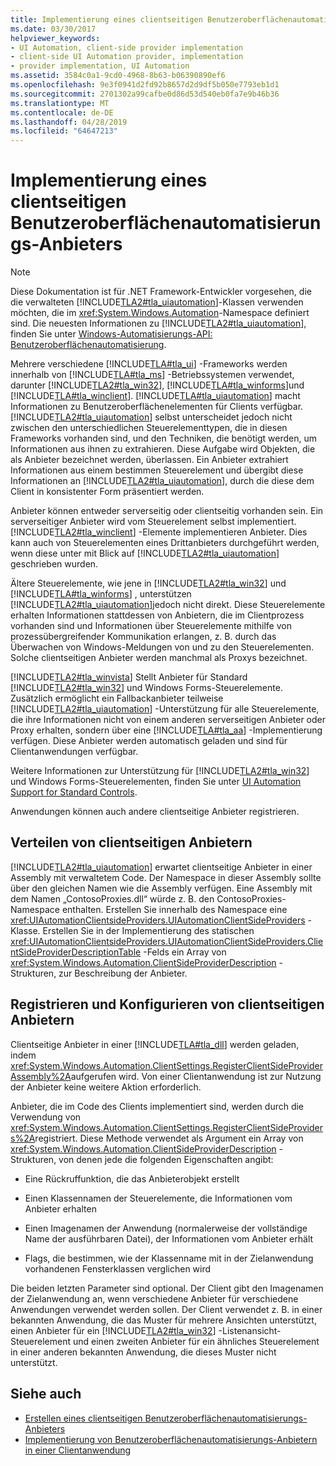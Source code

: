 ```yaml
---
title: Implementierung eines clientseitigen Benutzeroberflächenautomatisierungs-Anbieters
ms.date: 03/30/2017
helpviewer_keywords:
- UI Automation, client-side provider implementation
- client-side UI Automation provider, implementation
- provider implementation, UI Automation
ms.assetid: 3584c0a1-9cd0-4968-8b63-b06390890ef6
ms.openlocfilehash: 9e3f0941d2fd92b8657d2d9df5b050e7793eb1d1
ms.sourcegitcommit: 2701302a99cafbe0d86d53d540eb0fa7e9b46b36
ms.translationtype: MT
ms.contentlocale: de-DE
ms.lasthandoff: 04/28/2019
ms.locfileid: "64647213"
---
```

# <a name="client-side-ui-automation-provider-implementation"></a>Implementierung eines clientseitigen Benutzeroberflächenautomatisierungs-Anbieters
> [!NOTE]
>  Diese Dokumentation ist für .NET Framework-Entwickler vorgesehen, die die verwalteten [!INCLUDE[TLA2#tla_uiautomation](../../../includes/tla2sharptla-uiautomation-md.md)]-Klassen verwenden möchten, die im <xref:System.Windows.Automation>-Namespace definiert sind. Die neuesten Informationen zu [!INCLUDE[TLA2#tla_uiautomation](../../../includes/tla2sharptla-uiautomation-md.md)], finden Sie unter [Windows-Automatisierungs-API: Benutzeroberflächenautomatisierung](https://go.microsoft.com/fwlink/?LinkID=156746).  
  
 Mehrere verschiedene [!INCLUDE[TLA#tla_ui](../../../includes/tlasharptla-ui-md.md)] -Frameworks werden innerhalb von [!INCLUDE[TLA#tla_ms](../../../includes/tlasharptla-ms-md.md)] -Betriebssystemen verwendet, darunter [!INCLUDE[TLA2#tla_win32](../../../includes/tla2sharptla-win32-md.md)], [!INCLUDE[TLA#tla_winforms](../../../includes/tlasharptla-winforms-md.md)]und [!INCLUDE[TLA#tla_winclient](../../../includes/tlasharptla-winclient-md.md)]. [!INCLUDE[TLA#tla_uiautomation](../../../includes/tlasharptla-uiautomation-md.md)] macht Informationen zu Benutzeroberflächenelementen für Clients verfügbar. [!INCLUDE[TLA2#tla_uiautomation](../../../includes/tla2sharptla-uiautomation-md.md)] selbst unterscheidet jedoch nicht zwischen den unterschiedlichen Steuerelementtypen, die in diesen Frameworks vorhanden sind, und den Techniken, die benötigt werden, um Informationen aus ihnen zu extrahieren. Diese Aufgabe wird Objekten, die als Anbieter bezeichnet werden, überlassen. Ein Anbieter extrahiert Informationen aus einem bestimmen Steuerelement und übergibt diese Informationen an [!INCLUDE[TLA2#tla_uiautomation](../../../includes/tla2sharptla-uiautomation-md.md)], durch die diese dem Client in konsistenter Form präsentiert werden.  
  
 Anbieter können entweder serverseitig oder clientseitig vorhanden sein. Ein serverseitiger Anbieter wird vom Steuerelement selbst implementiert. [!INCLUDE[TLA2#tla_winclient](../../../includes/tla2sharptla-winclient-md.md)] -Elemente implementieren Anbieter. Dies kann auch von Steuerelementen eines Drittanbieters durchgeführt werden, wenn diese unter mit Blick auf [!INCLUDE[TLA2#tla_uiautomation](../../../includes/tla2sharptla-uiautomation-md.md)] geschrieben wurden.  
  
 Ältere Steuerelemente, wie jene in [!INCLUDE[TLA2#tla_win32](../../../includes/tla2sharptla-win32-md.md)] und [!INCLUDE[TLA#tla_winforms](../../../includes/tlasharptla-winforms-md.md)] , unterstützen [!INCLUDE[TLA2#tla_uiautomation](../../../includes/tla2sharptla-uiautomation-md.md)]jedoch nicht direkt. Diese Steuerelemente erhalten Informationen stattdessen von Anbietern, die im Clientprozess vorhanden sind und Informationen über Steuerelemente mithilfe von prozessübergreifender Kommunikation erlangen, z. B. durch das Überwachen von Windows-Meldungen von und zu den Steuerelementen. Solche clientseitigen Anbieter werden manchmal als Proxys bezeichnet.  
  
 [!INCLUDE[TLA2#tla_winvista](../../../includes/tla2sharptla-winvista-md.md)] Stellt Anbieter für Standard [!INCLUDE[TLA2#tla_win32](../../../includes/tla2sharptla-win32-md.md)] und Windows Forms-Steuerelemente. Zusätzlich ermöglicht ein Fallbackanbieter teilweise [!INCLUDE[TLA2#tla_uiautomation](../../../includes/tla2sharptla-uiautomation-md.md)] -Unterstützung für alle Steuerelemente, die ihre Informationen nicht von einem anderen serverseitigen Anbieter oder Proxy erhalten, sondern über eine [!INCLUDE[TLA#tla_aa](../../../includes/tlasharptla-aa-md.md)] -Implementierung verfügen. Diese Anbieter werden automatisch geladen und sind für Clientanwendungen verfügbar.  
  
 Weitere Informationen zur Unterstützung für [!INCLUDE[TLA2#tla_win32](../../../includes/tla2sharptla-win32-md.md)] und Windows Forms-Steuerelementen, finden Sie unter [UI Automation Support for Standard Controls](../../../docs/framework/ui-automation/ui-automation-support-for-standard-controls.md).  
  
 Anwendungen können auch andere clientseitige Anbieter registrieren.  
  
<a name="Distributing_Client-Side_Providers"></a>   
## <a name="distributing-client-side-providers"></a>Verteilen von clientseitigen Anbietern  
 [!INCLUDE[TLA2#tla_uiautomation](../../../includes/tla2sharptla-uiautomation-md.md)] erwartet clientseitige Anbieter in einer Assembly mit verwaltetem Code. Der Namespace in dieser Assembly sollte über den gleichen Namen wie die Assembly verfügen. Eine Assembly mit dem Namen „ContosoProxies.dll“ würde z. B. den ContosoProxies-Namespace enthalten. Erstellen Sie innerhalb des Namespace eine <xref:UIAutomationClientsideProviders.UIAutomationClientSideProviders> -Klasse. Erstellen Sie in der Implementierung des statischen <xref:UIAutomationClientsideProviders.UIAutomationClientSideProviders.ClientSideProviderDescriptionTable> -Felds ein Array von <xref:System.Windows.Automation.ClientSideProviderDescription> -Strukturen, zur Beschreibung der Anbieter.  
  
<a name="Registering_and_Configuring_Client-Side_Providers"></a>   
## <a name="registering-and-configuring-client-side-providers"></a>Registrieren und Konfigurieren von clientseitigen Anbietern  
 Clientseitige Anbieter in einer [!INCLUDE[TLA#tla_dll](../../../includes/tlasharptla-dll-md.md)] werden geladen, indem <xref:System.Windows.Automation.ClientSettings.RegisterClientSideProviderAssembly%2A>aufgerufen wird. Von einer Clientanwendung ist zur Nutzung der Anbieter keine weitere Aktion erforderlich.  
  
 Anbieter, die im Code des Clients implementiert sind, werden durch die Verwendung von <xref:System.Windows.Automation.ClientSettings.RegisterClientSideProviders%2A>registriert. Diese Methode verwendet als Argument ein Array von <xref:System.Windows.Automation.ClientSideProviderDescription> -Strukturen, von denen jede die folgenden Eigenschaften angibt:  
  
- Eine Rückruffunktion, die das Anbieterobjekt erstellt  
  
- Einen Klassennamen der Steuerelemente, die Informationen vom Anbieter erhalten  
  
- Einen Imagenamen der Anwendung (normalerweise der vollständige Name der ausführbaren Datei), der Informationen vom Anbieter erhält  
  
- Flags, die bestimmen, wie der Klassenname mit in der Zielanwendung vorhandenen Fensterklassen verglichen wird  
  
 Die beiden letzten Parameter sind optional. Der Client gibt den Imagenamen der Zielanwendung an, wenn verschiedene Anbieter für verschiedene Anwendungen verwendet werden sollen. Der Client verwendet z. B. in einer bekannten Anwendung, die das Muster für mehrere Ansichten unterstützt, einen Anbieter für ein [!INCLUDE[TLA2#tla_win32](../../../includes/tla2sharptla-win32-md.md)] -Listenansicht-Steuerelement und einen zweiten Anbieter für ein ähnliches Steuerelement in einer anderen bekannten Anwendung, die dieses Muster nicht unterstützt.  
  
## <a name="see-also"></a>Siehe auch

- [Erstellen eines clientseitigen Benutzeroberflächenautomatisierungs-Anbieters](../../../docs/framework/ui-automation/create-a-client-side-ui-automation-provider.md)
- [Implementierung von Benutzeroberflächenautomatisierungs-Anbietern in einer Clientanwendung](../../../docs/framework/ui-automation/implement-ui-automation-providers-in-a-client-application.md)

